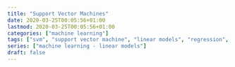 ```yaml
---
title: "Support Vector Machines"
date: 2020-03-25T00:05:56+01:00
lastmod: 2020-03-25T00:05:56+01:00
categories: ["machine learning"]
tags: ["svm", "support vector machine", "linear models", "regression", "classification"]
series: ["machine learning - linear models"]
draft: false
---
```


<!--more-->
